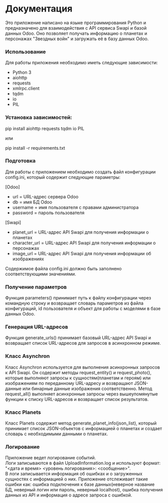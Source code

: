 # Документация

Это приложение написано на языке программирования Python и предназначено 
для взаимодействия с API сервиса Swapi и базой данных Odoo. 
Оно позволяет получать информацию о планетах и персонажах "Звездных войн" и загружать её в базу данных Odoo.

### Использование
Для работы приложения необходимо иметь следующие зависимости:
- Python 3
- aiohttp
- requests
- xmlrpc.client
- tqdm
- io
- PIL

### Установка зависимостей:
pip install aiohttp requests tqdm io PIL

или

pip install -r requirements.txt

### Подготовка
Для работы с приложением необходимо создать файл конфигурации config.ini, 
который содержит следующие параметры:

[Odoo]
* url = URL-адрес сервера Odoo
* db = имя БД Odoo
* username = имя пользователя с правами администратора
* password = пароль пользователя

[Swapi]
* planet_url = URL-адрес API Swapi для получения информации о планетах
* character_url = URL-адрес API Swapi для получения информации о персонажах
* image_url = URL-адрес API Swapi для получения информации об изображениях

Содержимое файла config.ini должно быть заполнено соответствующими значениями.

### Получение параметров
Функция parameters() принимает путь к файлу конфигурации через командную строку и возвращает словарь параметров из файла конфигураций, id пользователя и объект для работы с моделями в базе данных Odoo.

### Генерация URL-адресов
Функция generate_urls() принимает базовый URL-адрес API Swapi и 
возвращает список URL-адресов для запросов в асинхронном режиме.

### Класс Asynchron
Класс Asynchron используется для выполнения асинхронных запросов к 
API Swapi. Он содержит методы request_entity() и 
request_photo(), которые выполняют запросы к сущностям(планетам и героям) или изображениям по 
переданному URL-адресу и возвращают JSON-данные или 
бинарные данные изображения соответственно. 
Метод request_all() выполняет 
асинхронные запросы через вышеупомянутые функции к списку URL-адресов 
и возвращает список результатов.

### Класс Planets
Класс Planets содержит метод generate_planet_info(json_list), 
который принимает список JSON-объектов с информацией о планетах и 
создает словарь с необходимыми данными о планетах.

### Логирование
Приложение ведет логирование событий.<br>
Логи записываются в файл UploadInformation.log и используют формат: "<дата и время> 
<уровень логирования>: <сообщение>".<br>
В логи записывается информация об ошибках и о 
загруженных сущностях с информацией о них. Приложение отслеживает такие ошибки как:
ошибка подключения к базе данных(неверное название БД, неверный логин или пароль, неверный localhost), ошибка получения данных из API и 
информация о адресе запроса с ошибкой.